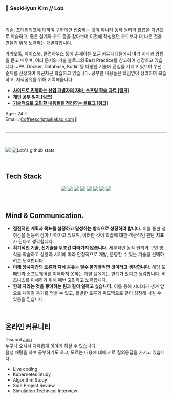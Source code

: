### 👻 SeokHyun Kim // Lob 
<br/>

기술, 프레임워크에 대하여 구현에만 집중하는 것이 아니라 동작 원리와 흐름을 기반으로 학습하고, 좋은 설계와 코드 등을 찾아보며 이전에 작성했던 코드보다 더 나은 것을 만들기 위해 노력하는 개발자입니다.

카카오톡, 페이스북, 클럽하우스 등에 존재하는 오픈 커뮤니티들에서 여러 지식과 경험을 듣고 배우며, 여러 문서와 기술 블로그의 Best Practice를 참고하여 성장하고 있습니다. JPA, Docker, Database, Kotlin 등 다양한 기술에 관심을 가지고 있으며 우선 순위를 산정하여 차근차근 학습하고 있습니다. 공부한 내용들은 빠짐없이 정리하여 복습하고, 지식공유를 위해 기록해둡니다.

- **[사이드로 진행하는 신입 개발자의 자바, 스프링 학습 자료 [링크]](https://github.com/Lob-dev/Junior-Back-end-Developer-Concepts)**
- **[개인 공부 일지 [링크]](https://www.notion.so/Lob-Junior-Developer-be065ebcc7404b17ba74ffc244203912)**
- **[기술적으로 고민한 내용들을 정리하는 블로그 [링크]](https://lob-dev.tistory.com/)**


Age : 24 💦<br/>
Email : Coffeescript@kakao.com💬<br/><br/> 


---

<br/>

![](https://img.shields.io/github/followers/Lob-dev?style=social)
![Lob's github stats](https://github-readme-stats.vercel.app/api?username=Lob-dev&show_icons=true&theme=cobalt)

<br/>

## Tech Stack
<p align="center">
 <a target="_blank" rel="noopener noreferrer" herf="https://img.shields.io/badge/Java-ED8B00?style=for-the-badge&logo=java&logoColor=white">
  <img src="https://img.shields.io/badge/Java-ED8B00?style=flat-square&logo=java&logoColor=white"/>
 </a>
 <a target="_blank" rel="noopener noreferrer" herf="https://img.shields.io/badge/Kotlin-0095D5?&style=for-the-badge&logo=kotlin&logoColor=white">
  <img src="https://img.shields.io/badge/Kotlin-0095D5?style=flat-square&logo=kotlin&logoColor=white"/>
 </a>
 <a target="_blank" rel="noopener noreferrer" herf="https://img.shields.io/badge/SpringBoot-6DB33F?style=flat-square&logo=Spring&logoColor=white">
  <img src="https://img.shields.io/badge/SpringBoot-6DB33F?style=flat-square&logo=Spring&logoColor=white"/>
 </a> 
 <a target="_blank" rel="noopener noreferrer" herf="https://img.shields.io/badge/MySQL-4479A1?style=flat-square&logo=mysql&logoColor=white">
  <img src="https://img.shields.io/badge/MySQL-4479A1?style=flat-square&logo=mysql&logoColor=white"/>
 </a>
 <a target="_blank" rel="noopener noreferrer" herf="https://img.shields.io/badge/Redis-DC382D?style=flat-square&logo=Redis&logoColor=white">
  <img src="https://img.shields.io/badge/Redis-DC382D?style=flat-square&logo=Redis&logoColor=white"/>
 </a>
 <a target="_blank" rel="noopener noreferrer" herf="https://img.shields.io/badge/Docker-2496ED?style=flat-square&logo=Docker&logoColor=white">
  <img src="https://img.shields.io/badge/Docker-2496ED?style=flat-square&logo=Docker&logoColor=white"/>
 </a>
 <a target="_blank" rel="noopener noreferrer" herf="https://img.shields.io/badge/rabbitmq-%23FF6600.svg?&style=for-the-badge&logo=rabbitmq&logoColor=white">
  <img src="https://img.shields.io/badge/rabbitmq-%23FF6600.svg?style=flat-square&logo=rabbitmq&logoColor=white"/>
 </a>
 <a target="_blank" rel="noopener noreferrer" herf="https://img.shields.io/badge/Amazon_AWS-232F3E?style=for-the-badge&logo=amazon-aws&logoColor=white">
  <img src="https://img.shields.io/badge/Amazon_AWS-232F3E?style=flat-square&logo=amazon-aws&logoColor=white"/>
 </a>
</p>

<br/>

## Mind & Communication.
- **점진적인 계획과 목표를 설정하고 달성하는 방식으로 성장하려 합니다.** 이를 통한 성취감을 원동력 삼아 나아가고 있으며, 이러한 것이 학습에 대한 객관적인 판단 지표가 된다고 생각합니다.
- **획기적인 기술, 신기술을 무조건 따라가지 않습니다.** 세부적인 동작 원리와 구현 방식을 학습하고 상황과 시기에 따라 안정적으로 개발, 운영할 수 있는 기술을 선택하려고 노력합니다.
- **이해 당사자간의 토론과 지식 공유는 필수 불가결적인 것이라고 생각합니다.** 해당 도메인과 소프트웨어를 이해하지 못하는 개발 팀에게는 한계가 있다고 생각합니다. 비즈니스를 이해하기 위해 매번 고민하고 노력합니다.
- **함께 자라는 것을 좋아하는 팀과 같이 일하고 싶습니다.** 이를 통해 시너지가 생겨 앞으로 나아갈 동기를 얻을 수 있고, 활발한 토론과 피드백으로 같이 성장해 나갈 수 있음을 믿습니다.

<br/>

## 온라인 커뮤니티

 Discord [Join](https://discord.gg/szKX4CtWBa) <br/>
누구나 오셔서 자유롭게 이야기 하실 수 있습니다. <br/>
음성 채팅을 하며 공부하기도 하고, 모르는 내용에 대해 서로 질의응답을 가지고 있습니다.
- Live coding
- Kubernetes Study
- Algorithm Study
- Side Project Review
- Simulation Technical Interview
